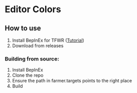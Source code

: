 # Editor Colors
## How to use
1. Install BepInEx for TFWR ([Tutorial](https://docs.bepinex.dev/articles/user_guide/installation/index.html))
2. Download from releases

### Building from source:
1. Install BepInEx
2. Clone the repo
3. Ensure the path in farmer.targets points to the right place
4. Build
